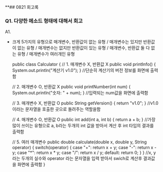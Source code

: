 **## 0821 회고록

### Q1. 다양한 메소드 형태에 대해서 회고
A1. 
* 크게 5가지의 유형으로 매개변수, 반환값이 없는 유형 / 매개변수는 있지만 반환값이 없는 유형 / 매개변수는 없지만 반환값이 있는 유형 / 매개변수, 반환값 둘 다 없는 유형 / 매개변수가 여러개인 유형

  public class Calculator {
    // 1. 매개변수 X, 반환값 X
    public void printInfo() {
        System.out.println("계산기 v1.0");
    }
    //단순히 계산기의 버전 정보를 화면에 출력함

    // 2. 매개변수 O, 반환값 X
    public void printNumber(int num) {
        System.out.println("숫자: " + num);
    }
    //입력되는 num값을 화면에 출력함 

    // 3. 매개변수 X, 반환값 O
    public String getVersion() {
        return "v1.0";
    }
    //v1.0 이라는 문자열을 호출한 곳으로 돌려주는 역할을함

    // 4. 매개변수 O, 반환값 O
    public int add(int a, int b) {
        return a + b;
    }
    //가장 많이 쓰이는 유형으로 a, b라는 두개의 int 값을 받아서 계산 후 int 타입의 결과를 출력함

    // 5. 여러 매개변수
    public double calculate(double x, double y, String operator) {
        switch(operator) {
            case "+": return x + y;
            case "-": return x - y;
            case "*": return x * y;
            case "/": return x / y;
            default: return 0;
        }
    }
    //x, y 라는 두개의 실수와 operator 라는 문자열을 입력 받아서 swich로 계산후 결과값을 화면에 출력함
}

